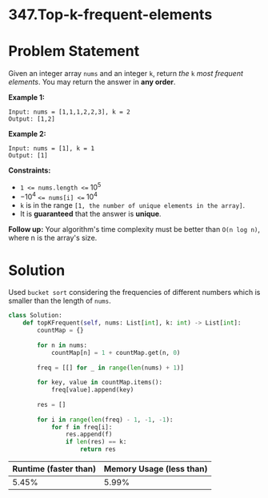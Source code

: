 # 347.Top-k-frequent-elements

# Problem Statement

Given an integer array `nums` and an integer `k`, return *the* `k` *most frequent elements*. You may return the answer in **any order**.

**Example 1:**

```other
Input: nums = [1,1,1,2,2,3], k = 2
Output: [1,2]
```

**Example 2:**

```other
Input: nums = [1], k = 1
Output: [1]
```

**Constraints:**

- `1 <= nums.length <=` $10^5$
- $-10^4$ `<= nums[i] <=` $10^4$
- `k` is in the range `[1, the number of unique elements in the array]`.
- It is **guaranteed** that the answer is **unique**.

**Follow up:** Your algorithm's time complexity must be better than `O(n log n)`, where n is the array's size.

# Solution

Used `bucket sort` considering the frequencies of different numbers which is smaller than the length of `nums`.

```python
class Solution:
    def topKFrequent(self, nums: List[int], k: int) -> List[int]:
        countMap = {}
        
        for n in nums:
            countMap[n] = 1 + countMap.get(n, 0)
        
        freq = [[] for _ in range(len(nums) + 1)]
        
        for key, value in countMap.items():
            freq[value].append(key)
        
        res = []
        
        for i in range(len(freq) - 1, -1, -1):
            for f in freq[i]:
                res.append(f)
                if len(res) == k:
                    return res
```

| **Runtime (faster than)** | **Memory Usage (less than)** |
| ------------------------- | ---------------------------- |
| 5.45%                     | 5.99%                        |

